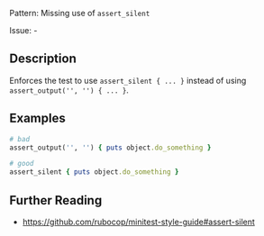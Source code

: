 Pattern: Missing use of `assert_silent`

Issue: -

## Description

Enforces the test to use `assert_silent { ... }` instead of using
`assert_output('', '') { ... }`.

## Examples

``` ruby
# bad
assert_output('', '') { puts object.do_something }

# good
assert_silent { puts object.do_something }
```

## Further Reading

- <https://github.com/rubocop/minitest-style-guide#assert-silent>